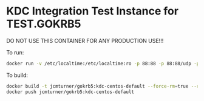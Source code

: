 # KDC Integration Test Instance for TEST.GOKRB5

DO NOT USE THIS CONTAINER FOR ANY PRODUCTION USE!!!

To run:
```bash
docker run -v /etc/localtime:/etc/localtime:ro -p 88:88 -p 88:88/udp -p 464:464 -p 464:464/udp --rm --name gokrb5-kdc-centos-default jcmturner/gokrb5:kdc-centos-default &
```

To build:
```bash
docker build -t jcmturner/gokrb5:kdc-centos-default --force-rm=true --rm=true .
docker push jcmturner/gokrb5:kdc-centos-default
```


